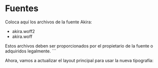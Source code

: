 # Fuentes

Coloca aquí los archivos de la fuente Akira:

- akira.woff2
- akira.woff

Estos archivos deben ser proporcionados por el propietario de la fuente o adquiridos legalmente.
\`\`\`

Ahora, vamos a actualizar el layout principal para usar la nueva tipografía:
